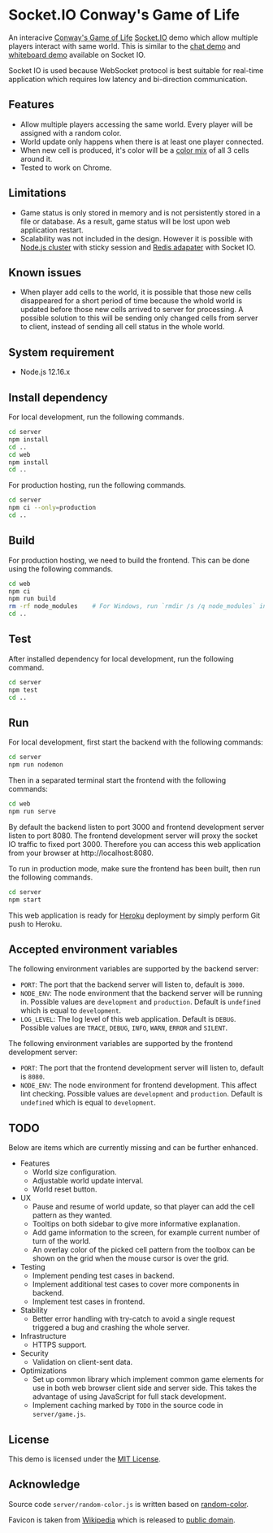# Socket.IO Conway's Game of Life
An interacive [Conway's Game of Life] [Socket.IO] demo which allow multiple players interact with same world.
This is similar to the [chat demo][1] and [whiteboard demo][2] available on Socket IO.

Socket IO is used because WebSocket protocol is best suitable for real-time application
which requires low latency and bi-direction communication.


## Features
- Allow multiple players accessing the same world. Every player will be assigned with a random color.
- World update only happens when there is at least one player connected.
- When new cell is produced, it's color will be a [color mix][3]
	of all 3 cells around it.
- Tested to work on Chrome.


## Limitations
- Game status is only stored in memory and is not persistently stored in a file or database.
	As a result, game status will be lost upon web application restart.
- Scalability was not included in the design. However it is possible with [Node.js cluster][4]
	with sticky session and [Redis adapater][5] with Socket IO.


## Known issues
- When player add cells to the world, it is possible that those new cells disappeared
	for a short period of time because the whold world is updated before those new
	cells arrived to server for processing. A possible solution to this will be sending only
	changed cells from server to client, instead of sending all cell status in the whole
	world.


## System requirement
- Node.js 12.16.x


## Install dependency
For local development, run the following commands.
```sh
cd server
npm install
cd ..
cd web
npm install
cd ..
```

For production hosting, run the following commands.
```sh
cd server
npm ci --only=production
cd ..
```


## Build
For production hosting, we need to build the frontend. This can be done using the following commands.
```sh
cd web
npm ci
npm run build
rm -rf node_modules    # For Windows, run `rmdir /s /q node_modules` instead
cd ..
```

## Test
After installed dependency for local development, run the following command.
```sh
cd server
npm test
cd ..
```


## Run
For local development, first start the backend with the following commands:
```sh
cd server
npm run nodemon
```

Then in a separated terminal start the frontend with the following commands:
```sh
cd web
npm run serve
```

By default the backend listen to port 3000 and frontend development server listen to
port 8080. The frontend development server will proxy the socket IO traffic to fixed
port 3000. Therefore you can access this web application from your browser at http://localhost:8080.


To run in production mode, make sure the frontend has been built, then run the following commands.
```sh
cd server
npm start
```

This web application is ready for [Heroku] deployment by simply perform Git push to Heroku.


## Accepted environment variables
The following environment variables are supported by the backend server:
- `PORT`: The port that the backend server will listen to, default is `3000`.
- `NODE_ENV`: The node environment that the backend server will be running in. Possible
	values are `development` and `production`. Default is `undefined` which is equal
	to `development`.
- `LOG_LEVEL`: The log level of this web application. Default is `DEBUG`. Possible
	values are `TRACE`, `DEBUG`, `INFO`, `WARN`, `ERROR` and `SILENT`.

The following environment variables are supported by the frontend development server:
- `PORT`: The port that the frontend development server will listen to, default is `8080`.
- `NODE_ENV`: The node environment for frontend development. This affect lint checking.
	Possible values are `development` and `production`. Default is `undefined` which is equal
	to `development`.


## TODO
Below are items which are currently missing and can be further enhanced.
- Features
	- World size configuration.
	- Adjustable world update interval.
	- World reset button.
- UX
	- Pause and resume of world update, so that player can add the cell pattern as they
		wanted.
	- Tooltips on both sidebar to give more informative explanation.
	- Add game information to the screen, for example current number of turn of the world.
	- An overlay color of the picked cell pattern from the toolbox can be shown on
		the grid when the mouse cursor is over the grid.
- Testing
	- Implement pending test cases in backend.
	- Implement additional test cases to cover more components in backend.
	- Implement test cases in frontend.
- Stability
	- Better error handling with try-catch to avoid a single request triggered a bug
		and crashing the whole server.
- Infrastructure
	- HTTPS support.
- Security
	- Validation on client-sent data.
- Optimizations
	- Set up common library which implement common game elements for use in both web browser
		client side and server side. This takes the advantage of using JavaScript for
		full stack development.
	- Implement caching marked by `TODO` in the source code in `server/game.js`.


## License
This demo is licensed under the [MIT License](LICENSE).


## Acknowledge
Source code `server/random-color.js` is written based on [random-color].

Favicon is taken from [Wikipedia][6] which is released to [public domain][7].



[1]: https://socket.io/demos/chat/
[2]: https://socket.io/demos/whiteboard/
[3]: https://github.com/Qix-/color/blob/a6fce8808b1845bfd38a6ccc5b9a369e010ada82/index.js#L366
[4]: https://socket.io/docs/using-multiple-nodes/#Using-Node-JS-Cluster
[5]: https://socket.io/docs/using-multiple-nodes/#Passing-events-between-nodes
[6]: https://commons.wikimedia.org/wiki/File:Game_of_life_fpento.svg
[7]: https://en.wikipedia.org/wiki/en:public_domain
[Conway's Game of Life]: https://en.wikipedia.org/wiki/Conway%27s_Game_of_Life
[Heroku]: https://www.heroku.com/
[random-color]: https://www.npmjs.com/package/random-color
[Socket.IO]: https://socket.io/
